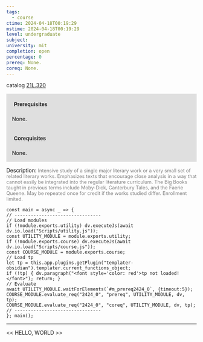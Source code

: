 ```yaml
---
tags:
  - course
ctime: 2024-04-18T00:19:29
mstime: 2024-04-18T00:19:29
level: undergraduate
subject: 
university: mit
completion: open
percentage: 0
prereq: None.
coreq: None.
---
```


catalog [21L.320](http://student.mit.edu/catalog/m21La.html#21L.320)

<span style="display: block; padding: 15px; background-color: rgb(100, 100, 100, 0.2);"><font id="m_prereq2424_0" style="display: block; font-family: Arial, sans-serif; font-weight: bold; padding: 5px">Prerequisites</font><br><span id="prereq2424_0">None.</span></span>
<span style="display: block; padding: 15px; background-color: rgb(100, 100, 100, 0.2);"><font id="m_coreq2424_0" style="display: block; font-family: Arial, sans-serif; font-weight: bold; padding: 5px">Corequisites</font><br><span id="coreq2424_0">None.</span></span>

<font style="">Description:</font>
<font style="color: grey; font-size: 0.8rem;">Intensive study of a single major literary work or a very small set of related literary works. Emphasizes texts that encourage close analysis in a way that cannot easily be integrated into the regular literature curriculum. The Big Books taught in previous terms include Moby-Dick, Canterbury Tales, and the Faerie Queene. May be repeated once for credit if the works studied differ. Enrollment limited.</font>

```dataviewjs
const main = async _ => {
// --------------------------------
// Load modules
if (!module.exports.utility) dv.executeJs(await dv.io.load("Scripts/utility.js"));
const UTILITY_MODULE = module.exports.utility;
if (!module.exports.course) dv.executeJs(await dv.io.load("Scripts/course.js"));
const COURSE_MODULE = module.exports.course;
// Load tp
let tp = this.app.plugins.getPlugin("templater-obsidian").templater.current_functions_object;
if (!tp) { dv.paragraph("<font style='color: red'>tp not loaded!</font>"); return; }
// Evaluate
await UTILITY_MODULE.waitForElements(`#m_prereq2424_0`, {timeout:5});
COURSE_MODULE.evaluate_req("2424_0", "prereq", UTILITY_MODULE, dv, tp);
COURSE_MODULE.evaluate_req("2424_0", "coreq", UTILITY_MODULE, dv, tp);
// --------------------------------
}; main();
```

---

<< HELLO, WORLD >>
